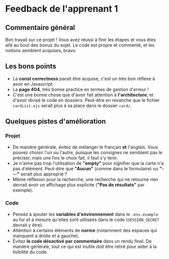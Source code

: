 # Feedback de l'apprenant 1

## Commentaire général

Bon travail sur ce projet ! Vous avez réussi à finir les étapes et vous êtes allé au bout des bonus du sujet. Le code est propre et commenté, et les notions semblent acquises, bravo.

## Les bons points

- La **const correctness** parait être acquise, c'est un très bon réflexe à avoir en Javascript.
- La **page 404**, très bonne practice en termes de gestion d'erreur !
- C'est une bonne chose que d'avoir fait attention à **l'architecture**, et d'avoir divisé le code en dossiers. Peut-être en revanche que le fichier `cardList.ejs` serait plus à sa place dans le dossier `card/`.

## Quelques pistes d'amélioration

### Projet
- De manière générale, évitez de mélanger le français **et** l'anglais. Vous pouvez choisir l'un ou l'autre, puisque les consignes ne semblent pas le préciser, mais une fois le choix fait, il faut s'y tenir.
- Je n'aime pas trop l'utilisation de **"empty"** pour signifier que la carte n'a pas d'élément. Peut-être que **"Aucun"** (comme dans le formulaire) ou **"---"** serait plus approprié ?
- Même réflexion pour la recherche, une recherche qui ne retourne rien devrait avoir un affichage plus explicite (**"Pas de résultats"** par exemple).

###  Code

- Pensez à ajouter les **variables d'environnement** dans le `.env.example` au fur et à mesure qu'elles sont utilisées dans le code (`SESSION_SECRET` devrait y être).
-  Attention à certains éléments de **norme** (notamment des espaces qui manquent à droite et à gauche).
- Évitez **le code désactivé par commentaire** dans un rendu final. De manière générale, tout ce qui est inutile doit être retiré pour aider à la lisibilité du code.
